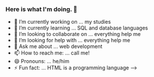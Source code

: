 ### Here is what I'm doing. 👋

- 🔭 I’m currently working on ... my studies
- 🌱 I’m currently learning ... SQL and database languages
- 👯 I’m looking to collaborate on ... everything help me
- 🤔 I’m looking for help with ... everything help me
- 💬 Ask me about ... web development
- 📫 How to reach me: ... call me!
- 😄 Pronouns: ... he/him
- ⚡ Fun fact: ...  HTML is a programming language
-->
